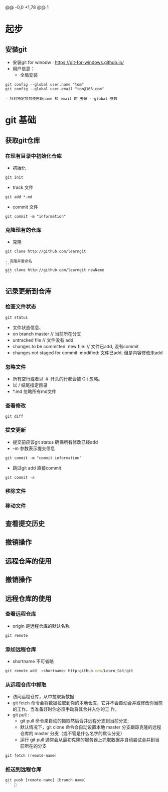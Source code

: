 @@ -0,0 +1,78 @@
1

# 起步
## 安装git
- 安装git for winodw : https://git-for-windows.github.io/
-  用户信息：
    - 全局安装
```
git config --global user.name "tom"
git config --global user.email "tom@163.com"
```
    - 针对特定项目使用新name 和 email 时 去掉 --global 参数
# git 基础

## 获取git仓库
### 在现有目录中初始化仓库
- 初始化
```
git init
```
- track 文件
```
git add *.md
```
- commit 文件
```
git commit -m "information"
```
### 克隆现有的仓库
- 克隆
```
git clone http://github.com/learngit
```
    - 克隆并重命名
    ```
    git clone http://github.com/learngit newName
    ```

## 记录更新到仓库
### 检查文件状态
```
git status
```
- 文件状态信息、
 - on branch master // 当前所在分支
 - untracked file // 文件没有 add
 - changes to be committed: new file: <filename> // 文件已add, 没有commit
 - changes not staged for commit: modified: <filename> 文件已add, 但是内容修改未add

### 忽略文件
- 所有空行或者以 ＃ 开头的行都会被 Git 忽略。
- 以 / 结尾指定目录
- *.md 忽略所有md文件

### 查看修改
```
git diff
```

### 提交更新
- 提交前应该git status 确保所有修改已经add
- -m 参数表示提交信息
```
git commit -m "commit information"
```
- 跳过git add 直接commit
```
git commit -a
```

### 移除文件
### 移动文件

## 查看提交历史

## 撤销操作

## 远程仓库的使用

## 撤销操作

## 远程仓库的使用
### 查看远程仓库
- origin 是远程仓库的默认名称

```javascript
git remote
```
### 添加远程仓库
- shortname 不可省略
```javascript
git remote add  <shortname> http:github.com/Learn_Git/git
```

### 从远程仓库中抓取
- 访问远程仓库，从中拉取新数据
-  git fetch 命令会将数据拉取到你的本地仓库，它并不会自动合并或修改你当前的工作。当准备好时你必须手动将其合并入你的工
  作。
- git pull :
    - git pull 命令来自动的抓取然后合并远程分支到当前分支;
    - 默认情况下，git clone 命令会自动设置本地 master 分支跟踪克隆的远程仓库的 master 分支（或不管是什么名字的默认分支）
    - 运行 git pull 通常会从最初克隆的服务器上抓取数据并自动尝试合并到当前所在的分支
```javascript
git fetch [remote-name]
```

### 推送到远程仓库
```javascript
git push [remote-name] [branch-name]
``` 
